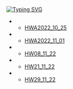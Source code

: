 [![Typing SVG](https://readme-typing-svg.herokuapp.com?font=Fira+Code&duration=1000&pause=1000&color=F70E3F&width=435&lines=DZ+Algorithms)](https://github.com/ArtemWo/Algorithms)
- -   [HWA2022_10_25](https://github.com/ArtemWo/Algorithms/tree/master/HWA2022_10_25) 
- -   [HWA2022_11_01](https://github.com/ArtemWo/Algorithms/tree/master/HWA2022_11_01) 
- -   [HW08_11_22](https://github.com/ArtemWo/Algorithms/tree/master/HW_Algorithms08_11_22p) 
- -   [HW21_11_22](https://github.com/ArtemWo/Algorithms/tree/master/HW_Algorithms21_11_22) 
- -   [HW29_11_22](https://github.com/ArtemWo/Algorithms/tree/master/HW_Algorithms29_11_22) 
